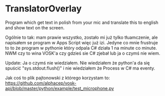 # TranslatorOverlay
Program which get text in polish from your mic and translate this to english and show text on the screen.

Ogólnie to tak: mam prawie wszystko, zostało mi już tylko tłuamczenie, ale napisałem se program w Apps Script więc już izi. Jedyne co mnie frustruje to to że program w pythonie który odpala C# działa 1 na minute co minute. NWM czy to wina VOSK'a czy gdzieś sie C# zjebał lub ja o czymś nie wiem.

Update: Ja o czymś nie wiedziałem. Nie wiedziałem że python'a da się spuścić "sys.stdout.flush()" i nie wiedziałem że Process w C# ma eventy.

Jak coś to plik pajtonowski z którego korzystam to: https://github.com/alphacep/vosk-api/blob/master/python/example/test_microphone.py
